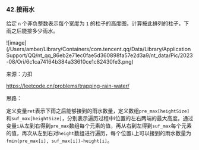 ### 42.接雨水

给定 `n` 个非负整数表示每个宽度为 `1` 的柱子的高度图，计算按此排列的柱子，下雨之后能接多少雨水。

![image](/Users/amber/Library/Containers/com.tencent.qq/Data/Library/Application Support/QQ/nt_qq_86eb2e71ec0fae5d360898fa57e2d3a9/nt_data/Pic/2023-08/Ori/6c1ca74164b384a33610ce1c82430fe3.png)

来源：力扣

https://leetcode.cn/problems/trapping-rain-water/



思路：

​		定义变量`ret`表示下雨之后能够接到的雨水数量，定义数组`pre_max[heightSize]`和`suf_max[heightSize]`，分别表示遍历过程中i位置的左右两端的最大高度。通过变量`i`从左到右得到`pre_max`数组每个元素的值，再从右到左得到`suf_max`每个元素的值，再次从左到右对`height`数组进行遍历，每个位置`i`上可以接到的雨水数量为`fmin(pre_max[i], suf_max[i])-height[i]`。

